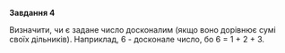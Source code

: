 **Завдання 4**

Визначити, чи є задане число досконалим (якщо воно дорівнює сумі своїх дільників). Наприклад, 6 - досконале число, бо 6 = 1 + 2 + 3.

